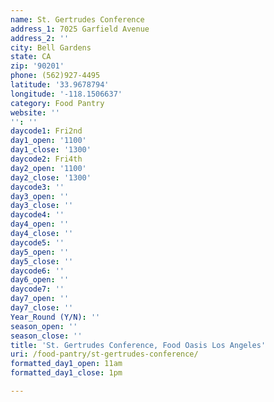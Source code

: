 ```yaml
---
name: St. Gertrudes Conference
address_1: 7025 Garfield Avenue
address_2: ''
city: Bell Gardens
state: CA
zip: '90201'
phone: (562)927-4495
latitude: '33.9678794'
longitude: '-118.1506637'
category: Food Pantry
website: ''
'': ''
daycode1: Fri2nd
day1_open: '1100'
day1_close: '1300'
daycode2: Fri4th
day2_open: '1100'
day2_close: '1300'
daycode3: ''
day3_open: ''
day3_close: ''
daycode4: ''
day4_open: ''
day4_close: ''
daycode5: ''
day5_open: ''
day5_close: ''
daycode6: ''
day6_open: ''
daycode7: ''
day7_open: ''
day7_close: ''
Year_Round (Y/N): ''
season_open: ''
season_close: ''
title: 'St. Gertrudes Conference, Food Oasis Los Angeles'
uri: /food-pantry/st-gertrudes-conference/
formatted_day1_open: 11am
formatted_day1_close: 1pm

---
```

